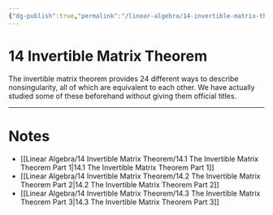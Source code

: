 ```yaml
---
{"dg-publish":true,"permalink":"/linear-algebra/14-invertible-matrix-theorem/14-invertible-matrix-theorem/","tags":["MOC"]}
---
```


# 14 Invertible Matrix Theorem
The invertible matrix theorem provides 24 different ways to describe nonsingularity, all of which are equivalent to each other. We have actually studied some of these beforehand without giving them official titles.

---
# Notes

- [[Linear Algebra/14 Invertible Matrix Theorem/14.1 The Invertible Matrix Theorem Part 1\|14.1 The Invertible Matrix Theorem Part 1]]
- [[Linear Algebra/14 Invertible Matrix Theorem/14.2 The Invertible Matrix Theorem Part 2\|14.2 The Invertible Matrix Theorem Part 2]]
- [[Linear Algebra/14 Invertible Matrix Theorem/14.3 The Invertible Matrix Theorem Part 3\|14.3 The Invertible Matrix Theorem Part 3]]

